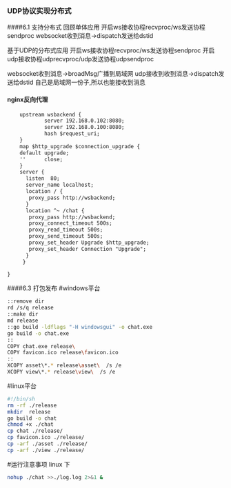 ### UDP协议实现分布式

####6.1 支持分布式
回顾单体应用
开启ws接收协程recvproc/ws发送协程sendproc
websocket收到消息->dispatch发送给dstid

基于UDP的分布式应用
开启ws接收协程recvproc/ws发送协程sendproc
开启udp接收协程udprecvproc/udp发送协程udpsendproc

websocket收到消息->broadMsg广播到局域网
udp接收到收到消息->dispatch发送给dstid
自己是局域网一份子,所以也能接收到消息



#### nginx反向代理
```html
	upstream wsbackend {
			server 192.168.0.102:8080;
			server 192.168.0.100:8080;
			hash $request_uri;
	}
	map $http_upgrade $connection_upgrade {
    default upgrade;
    ''      close;
	}
    server {
	  listen  80;
	  server_name localhost;
	  location / {
	   proxy_pass http://wsbackend;
	  }
	  location ^~ /chat {
	   proxy_pass http://wsbackend;
	   proxy_connect_timeout 500s;
       proxy_read_timeout 500s;
	   proxy_send_timeout 500s;
	   proxy_set_header Upgrade $http_upgrade;
       proxy_set_header Connection "Upgrade";
	  }
	 }

}
```
####6.3 打包发布
#windows平台
```bash
::remove dir
rd /s/q release
::make dir 
md release
::go build -ldflags "-H windowsgui" -o chat.exe
go build -o chat.exe
::
COPY chat.exe release\
COPY favicon.ico release\favicon.ico
::
XCOPY asset\*.* release\asset\  /s /e
XCOPY view\*.* release\view\  /s /e 
```
#linux平台
```bash
#!/bin/sh
rm -rf ./release
mkdir  release
go build -o chat
chmod +x ./chat
cp chat ./release/
cp favicon.ico ./release/
cp -arf ./asset ./release/
cp -arf ./view ./release/
```
#运行注意事项
linux 下
```bash
nohup ./chat >>./log.log 2>&1 &
```
